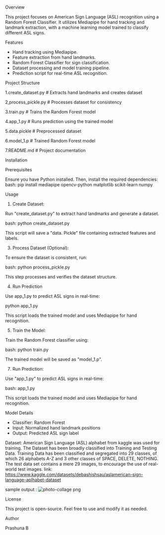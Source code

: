Overview

This project focuses on American Sign Language (ASL) recognition using a Random Forest Classifier. It utilizes Mediapipe for hand tracking and landmark extraction, with a machine learning model trained to classify different ASL signs.

Features
- Hand tracking using Mediapipe.
- Feature extraction from hand landmarks.
- Random Forest Classifier for sign classification.
- Dataset processing and model training pipeline.
- Prediction script for real-time ASL recognition.

Project Structure

1.create_dataset.py               # Extracts hand landmarks and creates dataset

2,process_pickle.py               # Processes dataset for consistency

3.train.py                        # Trains the Random Forest model

4.app_1.py                        # Runs prediction using the trained model

5.data.pickle                     # Preprocessed dataset

6.model_1.p                       # Trained Random Forest model

7.README.md                       # Project documentation

Installation

Prerequisites

Ensure you have Python installed. Then, install the required dependencies:
bash: pip install mediapipe opencv-python matplotlib scikit-learn numpy

Usage

1. Create Dataset:
   
Run "create_dataset.py" to extract hand landmarks and generate a dataset.

bash: python create_dataset.py

This script will save a "data. Pickle" file containing extracted features and labels.


3. Process Dataset (Optional):

To ensure the dataset is consistent, run:

bash: python process_pickle.py

This step processes and verifies the dataset structure.

4. Run Prediction

Use app_1.py to predict ASL signs in real-time:

python app_1.py

This script loads the trained model and uses Mediapipe for hand recognition.

 5. Train the Model:

Train the Random Forest classifier using:

bash: python train.py

The trained model will be saved as "model_1.p".

7. Run Prediction:

Use "app_1.py" to predict ASL signs in real-time:

bash: app_1.py

This script loads the trained model and uses Mediapipe for hand recognition.

 Model Details
- Classifier: Random Forest
- Input: Normalized hand landmark positions
- Output: Predicted ASL sign label

Dataset: 
American Sign Language (ASL) alphabet from kaggle was used for training. The Dataset has been broadly classified into Training and Testing Data. Training Data has been classified and segregated into 29 classes, of which 26 alphabets A-Z and 3 other classes of SPACE, DELETE, NOTHING. The test data set contains a mere 29 images, to encourage the use of real-world test images.
link: https://www.kaggle.com/datasets/debashishsau/aslamerican-sign-language-aplhabet-dataset

sample output :
![photo-collage png](https://github.com/user-attachments/assets/c804f816-2909-4bfb-8c89-61f95cda5f2d)


License

This project is open-source. Feel free to use and modify it as needed.

Author

Prashuna B



